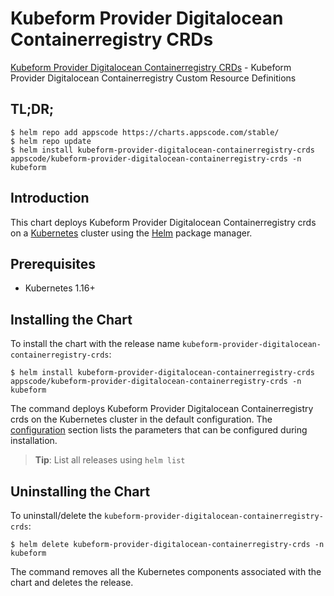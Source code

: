 # Kubeform Provider Digitalocean Containerregistry CRDs

[Kubeform Provider Digitalocean Containerregistry CRDs](https://github.com/kubeform) - Kubeform Provider Digitalocean Containerregistry Custom Resource Definitions

## TL;DR;

```console
$ helm repo add appscode https://charts.appscode.com/stable/
$ helm repo update
$ helm install kubeform-provider-digitalocean-containerregistry-crds appscode/kubeform-provider-digitalocean-containerregistry-crds -n kubeform
```

## Introduction

This chart deploys Kubeform Provider Digitalocean Containerregistry crds on a [Kubernetes](http://kubernetes.io) cluster using the [Helm](https://helm.sh) package manager.

## Prerequisites

- Kubernetes 1.16+

## Installing the Chart

To install the chart with the release name `kubeform-provider-digitalocean-containerregistry-crds`:

```console
$ helm install kubeform-provider-digitalocean-containerregistry-crds appscode/kubeform-provider-digitalocean-containerregistry-crds -n kubeform
```

The command deploys Kubeform Provider Digitalocean Containerregistry crds on the Kubernetes cluster in the default configuration. The [configuration](#configuration) section lists the parameters that can be configured during installation.

> **Tip**: List all releases using `helm list`

## Uninstalling the Chart

To uninstall/delete the `kubeform-provider-digitalocean-containerregistry-crds`:

```console
$ helm delete kubeform-provider-digitalocean-containerregistry-crds -n kubeform
```

The command removes all the Kubernetes components associated with the chart and deletes the release.



